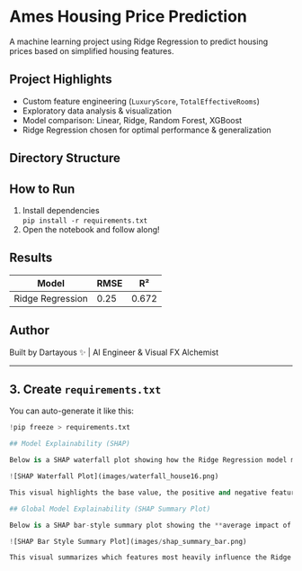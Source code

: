 # Ames Housing Price Prediction 

A machine learning project using Ridge Regression to predict housing prices based on simplified housing features.

## Project Highlights
- Custom feature engineering (`LuxuryScore`, `TotalEffectiveRooms`)
- Exploratory data analysis & visualization
- Model comparison: Linear, Ridge, Random Forest, XGBoost
- Ridge Regression chosen for optimal performance & generalization

## Directory Structure


## How to Run
1. Install dependencies  
   `pip install -r requirements.txt`  
2. Open the notebook and follow along!  

## Results
| Model             | RMSE | R²    |
|------------------|------|-------|
| Ridge Regression  | 0.25 | 0.672 |

## Author
Built by Dartayous ✨ | AI Engineer & Visual FX Alchemist

---

## 3. Create `requirements.txt`

You can auto-generate it like this:

```python
!pip freeze > requirements.txt

## Model Explainability (SHAP)

Below is a SHAP waterfall plot showing how the Ridge Regression model made its prediction for a specific home (Index #16):

![SHAP Waterfall Plot](images/waterfall_house16.png)

This visual highlights the base value, the positive and negative feature contributions, and the final log-price prediction—illustrating interpretability at the individual prediction level.

## Global Model Explainability (SHAP Summary Plot)

Below is a SHAP bar-style summary plot showing the **average impact of each feature on model predictions** across the test set:

![SHAP Bar Style Summary Plot](images/shap_summary_bar.png)

This visual summarizes which features most heavily influence the Ridge Regression model’s output, averaged over many predictions. High-impact features (positive or negative) reflect consistent influence, not just isolated cases.
